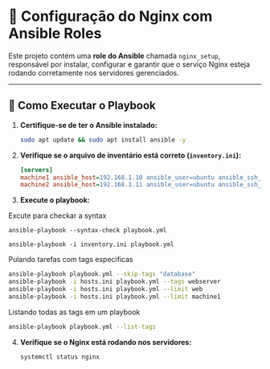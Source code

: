# 📖 Configuração do Nginx com Ansible Roles

Este projeto contém uma **role do Ansible** chamada `nginx_setup`, responsável por instalar, configurar e garantir que o serviço Nginx esteja rodando corretamente nos servidores gerenciados.

---

## 🚀 Como Executar o Playbook

1. **Certifique-se de ter o Ansible instalado:**
   ```sh
   sudo apt update && sudo apt install ansible -y
   ```

2. **Verifique se o arquivo de inventário está correto (`inventory.ini`):**
   ```ini
   [servers]
   machine1 ansible_host=192.168.1.10 ansible_user=ubuntu ansible_ssh_private_key_file=~/.ssh/id_rsa
   machine2 ansible_host=192.168.1.11 ansible_user=ubuntu ansible_ssh_private_key_file=~/.ssh/id_rsa
   ```

3. **Execute o playbook:**

Excute para checkar a syntax
```
ansible-playbook --syntax-check playbook.yml
```

```
ansible-playbook -i inventory.ini playbook.yml
```

Pulando tarefas com tags especificas
```bash
ansible-playbook playbook.yml --skip-tags "database"
ansible-playbook -i hosts.ini playbook.yml --tags webserver
ansible-playbook -i hosts.ini playbook.yml --limit web
ansible-playbook -i hosts.ini playbook.yml --limit machine1
```

Listando todas as tags em um playbook
```bash
ansible-playbook playbook.yml --list-tags
```

4. **Verifique se o Nginx está rodando nos servidores:**
   ```
   systemctl status nginx
   ```

